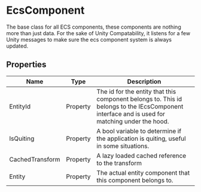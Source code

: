 # EcsComponent
The base class for all ECS components, these components are nothing more than just data.   For the sake of Unity Compatability, it listens for a few Unity messages to make sure the ecs component system is always updated.

## Properties
Name | Type | Description
-----|------|------------
EntityId|Property|The id for the entity that this component belongs to.  This id belongs to the IEcsComponent interface and is used for matching under the hood.
IsQuiting|Property|A bool variable to determine if the application is quiting, useful in some situations.
CachedTransform|Property|A lazy loaded cached reference to the transform
Entity|Property|The actual entity component that this component belongs to.


